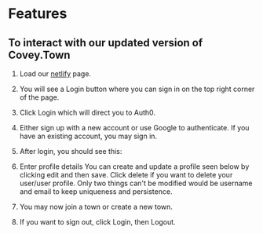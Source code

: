# Features

## To interact with our updated version of Covey.Town

1. Load our [netlify](https://xenodochial-nightingale-f7c426.netlify.app/) page.
2. You will see a Login button where you can sign in on the top right corner of the page.
3. Click Login which will direct you to Auth0.
4. Either sign up with a new account or use Google to authenticate. If you have an existing account, you may sign in.
5. After login, you should see this:

6. Enter profile details
   You can create and update a profile seen below by clicking edit and then save. Click delete if you want to delete your user/user profile.
   Only two things can't be modified would be username and email to keep uniqueness and persistence.

7. You may now join a town or create a new town.
8. If you want to sign out, click Login, then Logout.

